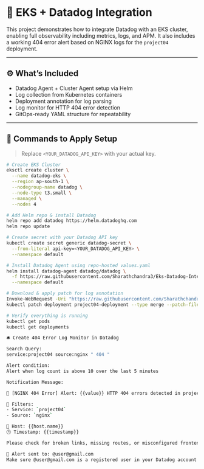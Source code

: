 # 🚀 EKS + Datadog Integration

This project demonstrates how to integrate Datadog with an EKS cluster, enabling full observability including metrics, logs, and APM. It also includes a working 404 error alert based on NGINX logs for the `project04` deployment.

---

## ⚙️ What’s Included

- Datadog Agent + Cluster Agent setup via Helm
- Log collection from Kubernetes containers
- Deployment annotation for log parsing
- Log monitor for HTTP 404 error detection
- GitOps-ready YAML structure for repeatability

---

## 🔧 Commands to Apply Setup

> Replace `<YOUR_DATADOG_API_KEY>` with your actual key.

```bash
# Create EKS Cluster
eksctl create cluster \
  --name datadog-eks \
  --region ap-south-1 \
  --nodegroup-name datadog \
  --node-type t3.small \
  --managed \
  --nodes 4

# Add Helm repo & install Datadog
helm repo add datadog https://helm.datadoghq.com
helm repo update

# Create secret with your Datadog API key
kubectl create secret generic datadog-secret \
  --from-literal api-key=<YOUR_DATADOG_API_KEY> \
  --namespace default

# Install Datadog Agent using repo-hosted values.yaml
helm install datadog-agent datadog/datadog \
  -f https://raw.githubusercontent.com/Sharathchandra3/Eks-Datadog-Integration/main/datadog-values.yaml \
  --namespace default

# Download & apply patch for log annotation
Invoke-WebRequest -Uri "https://raw.githubusercontent.com/Sharathchandra3/Eks-Datadog-Integration/main/datadog-log-patch.yaml" -OutFile "datadog-log-patch.yaml"
kubectl patch deployment project04-deployment --type merge --patch-file datadog-log-patch.yaml

# Verify everything is running
kubectl get pods
kubectl get deployments

🛎️ Create 404 Error Log Monitor in Datadog

Search Query:
service:project04 source:nginx " 404 "

Alert condition:
Alert when log count is above 10 over the last 5 minutes

Notification Message:

🚨 [NGINX 404 Error] Alert: {{value}} HTTP 404 errors detected in project04!

🔧 Filters:
- Service: `project04`
- Source: `nginx`

📍 Host: {{host.name}}  
🕒 Timestamp: {{timestamp}}

Please check for broken links, missing routes, or misconfigured frontend paths.

📧 Alert sent to: @user@gmail.com
Make sure @user@gmail.com is a registered user in your Datadog account to receive alerts.
